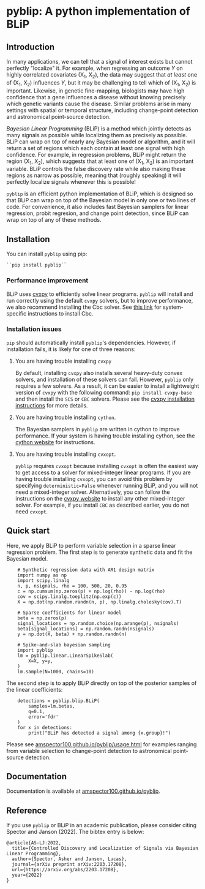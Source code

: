 # pyblip: A python implementation of BLiP

## Introduction

In many applications, we can tell that a signal of interest exists but cannot perfectly "localize" it. For example, when regressing an outcome *Y* on highly correlated covariates (X<sub>1</sub>, X<sub>2</sub>), the data may suggest that *at least* one of (X<sub>1</sub>, X<sub>2</sub>) influences *Y*, but it may be challenging to tell which of (X<sub>1</sub>, X<sub>2</sub>) is important. Likewise, in genetic fine-mapping, biologists may have high confidence that a gene influences a disease without knowing precisely which genetic variants cause the disease. Similar problems arise in many settings with spatial or temporal structure, including change-point detection and astronomical point-source detection.

*Bayesian Linear Programming* (BLiP) is a method which jointly detects as many signals as possible while localizing them as precisely as possible. BLiP can wrap on top of nearly any Bayesian model or algorithm, and it will return a set of regions which each contain at least one signal with high confidence. For example, in regression problems, BLiP might return the region (X<sub>1</sub>, X<sub>2</sub>), which suggests that at least one of (X<sub>1</sub>, X<sub>2</sub>) is an important variable. BLiP controls the false discovery rate while also making these regions as narrow as possible, meaning that (roughly speaking) it will perfectly localize signals whenever this is possible! 

``pyblip`` is an efficient python implementation of BLiP, which is designed so that BLiP can wrap on top of the Bayesian model in only one or two lines of code. For convenience, it also includes fast Bayesian samplers for linear regression, probit regresion, and change point detection, since BLiP can wrap on top of any of these methods.

## Installation

You can install ``pyblip`` using pip:

	``pip install pyblip``

### Performance improvement

BLiP uses [cvxpy](https://www.cvxpy.org/install/index.html) to efficiently solve linear programs. ``pyblip`` will install and run correctly using the default ``cvxpy`` solvers, but to improve performance, we also recommend installing the Cbc solver. See [this link](https://www.cvxpy.org/install/index.html#install-with-cbc-clp-cgl-support) for system-specific instructions to install Cbc.

### Installation issues

``pip`` should automatically install ``pyblip``'s dependencies. However, if installation fails, it is likely for one of three reasons:

1. You are having trouble installing ``cvxpy``
	
	By default, installing ``cvxpy`` also installs several heavy-duty convex solvers, and installation of these solvers can fail. However, ``pyblip`` only requires a few solvers. As a result, it can be easier to install a lightweight version of ``cvxpy`` with the following command:
		``pip install cvxpy-base``
	and then install the ``SCS`` or ``CBC`` solvers. Please see the [cvxpy installation instructions](https://www.cvxpy.org/install/index.html) for more details.

2. You are having trouble installing ``cython``.

	The Bayesian samplers in ``pyblip`` are written in cython to improve performance. If your system is having trouble installing cython, see the [cython website](https://cython.org/) for instructions.

3. You are having trouble installing ``cvxopt``.

	``pyblip`` requires ``cvxopt`` because installing ``cvxopt`` is often the easiest way to get access to a solver for mixed-integer linear programs. If you are having trouble installing ``cvxopt``, you can avoid this problem by specifying ``deterministic=False`` whenever running BLiP, and you will not need a mixed-integer solver. Alternatively, you can follow the instructions on the [cvxpy website](https://www.cvxpy.org/install/index.html) to install any other mixed-integer solver. For example, if you install ``CBC`` as described earlier, you do not need ``cvxopt``.

## Quick start

Here, we apply BLiP to perform variable selection in a sparse linear regression problem. The first step is to generate synthetic data and fit the Bayesian model.

```
	# Synthetic regression data with AR1 design matrix
	import numpy as np
	import scipy.linalg
	n, p, nsignals, rho = 100, 500, 20, 0.95
	c = np.cumsum(np.zeros(p) + np.log(rho)) - np.log(rho)
	cov = scipy.linalg.toeplitz(np.exp(c))
	X = np.dot(np.random.randn(n, p), np.linalg.cholesky(cov).T)

	# Sparse coefficients for linear model
	beta = np.zeros(p)
	signal_locations = np.random.choice(np.arange(p), nsignals)
	beta[signal_locations] = np.random.randn(nsignals)
	y = np.dot(X, beta) + np.random.randn(n)

	# Spike-and-slab bayesian sampling
	import pyblip
	lm = pyblip.linear.LinearSpikeSlab(
		X=X, y=y, 
	)
	lm.sample(N=1000, chains=10)
```

The second step is to apply BLiP directly on top of the posterior samples of the linear coefficients:

```
	detections = pyblip.blip.BLiP(
		samples=lm.betas,
		q=0.1,
		error='fdr'
	)
	for x in detections:
		print("BLiP has detected a signal among {x.group}!")
```

Please see [amspector100.github.io/pyblip/usage.html](https://amspector100.github.io/pyblip/usage.html) for examples ranging from variable selection to change-point detection to astronomical point-source detection. 

## Documentation

Documentation is available at [amspector100.github.io/pyblip](https://amspector100.github.io/pyblip).

## Reference

If you use ``pyblip`` or BLiP in an academic publication, please consider citing Spector and Janson (2022). The bibtex entry is below:


```
@article{AS-LJ:2022,
  title={Controlled Discovery and Localization of Signals via Bayesian Linear Programming},
  author={Spector, Asher and Janson, Lucas},
  journal={arXiv preprint arXiv:2203.17208},
  url={https://arxiv.org/abs/2203.17208},
  year={2022}
}
```